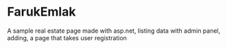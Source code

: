 # FarukEmlak

A sample real estate page made with asp.net, listing data with admin panel, adding, a page that takes user registration
